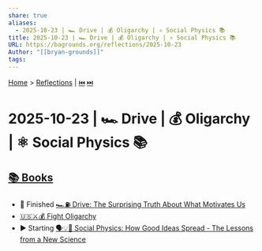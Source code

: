 ```yaml
---
share: true
aliases:
  - 2025-10-23 | 🏎️ Drive | 💰 Oligarchy | ⚛️ Social Physics 📚
title: 2025-10-23 | 🏎️ Drive | 💰 Oligarchy | ⚛️ Social Physics 📚
URL: https://bagrounds.org/reflections/2025-10-23
Author: "[[bryan-grounds]]"
tags:
---
```

[Home](../index.md) > [Reflections](./index.md) | [⏮️](./2025-10-22.md) [⏭️](./2025-10-24.md)  
# 2025-10-23 | 🏎️ Drive | 💰 Oligarchy | ⚛️ Social Physics 📚  
## [📚 Books](../books/index.md)  
- 🏁 Finished [🏎️⛽ Drive: The Surprising Truth About What Motivates Us](../books/drive-the-surprising-truth-about-what-motivates-us.md)  
- [🇺🇸⚔️💰 Fight Oligarchy](../books/fight-oligarchy.md)  
- ▶️ Starting [🗣️💡🦠 Social Physics: How Good Ideas Spread - The Lessons from a New Science](../books/social-physics.md)
